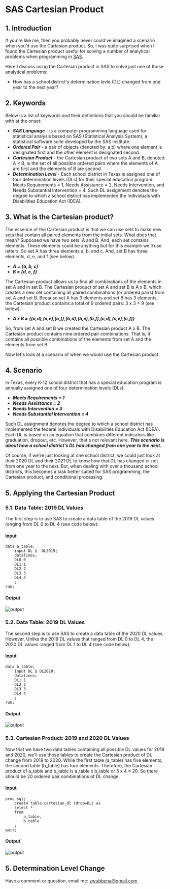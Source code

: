 # SAS Cartesian Product

## 1. Introduction

If you're like me, then you probably never could've imagined a scenario when you’d use the Cartesian product. So, I was quite surprised when I found the Cartesian product useful for solving a number of analytical problems when programming in [SAS](https://www.sas.com/en_us/home.html). 

Here I discuss using the Cartesian product in SAS to solve just one of those analytical problems:

-  How has a school district's determination levle (DL) changed from one year to the next year?


## 2. Keywords

Below is a list of keywords and their definitions that you should be familiar with at the onset:
- ***SAS Language*** - is a computer programming language used for statistical analysis based on SAS (Statistical Analysis System), a statistical software suite developed by the SAS Institute.
- ***Ordered Pair*** - a pair of objects (denoted by: a,b) where one element is designated first and the other element is designated second. 
- ***Cartesian Product*** - the Cartesian product of two sets A and B, denoted A × B, is the set of all possible ordered pairs where the elements of A are first and the elements of B are second. 
- ***Determination Level*** - Each school district in Texas is assigned one of four determination levels (DLs) for their special education program: Meets Requirements = 1, Needs Assistance = 2, Needs Intervention, and Needs Substantial Intervention = 4. Such DL assignment denotes the degree to which a school district has implemented the Individuals with Disabilities Education Act (IDEA).

## 3. What is the Cartesian product?

The essence of the Cartesian product is that we can use sets to make new sets that contain all paired elements from the initial sets. What does that mean? Supposed we have two sets: A and B. And, each set contains elements. These elements could be anything but for this example we'll use letters. So set A has three elements a, b, and c. And, set B has three elements, d, e, and f (see below). 

- ***A = {a, b, c}***
- ***B = {d, e, f}***

The Cartesian product allows us to find all combinations of the elements in set A and in set B. The Cartesian product of set A and set B is A x B, which creates a new set containing all paired combinations (or ordered pairs) from set A and set B. Because set A has 3 elements and set B has 3 elements, the Cartesian product contains a total of 9 ordered pairs: 3 x 3 = 9 (see below).

- ***A x B = {(a,d),(a,e),(a,f),(b,d),(b,e),(b,f),(c,d),(c,e),(c,f)}***

So, from set A and set B we created the Cartesian product A x B. The Cartesian product contains nine ordered pair combinations. That is, it contains all possible combinations of the elements from set A and the elements from set B. 

Now let's look at a scenario of when we would use the Cartesian product.

## 4. Scenario

In Texas, every K-12 school district that has a special education program is annually assigned one of four determination levels (DLs): 

- ***Meets Requirements = 1***
- ***Needs Assistance = 2***
- ***Needs Intervention = 3***
- ***Needs Substantial Intervention = 4***

Such DL assignment denotes the degree to which a school district has implemented the federal Individuals with Disabilities Education Act (IDEA). Each DL is based on an equation that combines different indicators like graduation, dropout, etc. However, that's not relevant here. ***This scenario is about how a school district's DL had changed from one year to the next.*** 

Of course, if we're just looking at one school district, we could just look at their 2020 DL and their 2021 DL to know how that DL has changed or not from one year to the next. But, when dealing with over a thousand school districts, this becomes a task better suited for SAS programming, the Cartesian product, and conditional processing.

## 5. Applying the Cartesian Product

### 5.1. Data Table: 2019 DL Values
The first step is to use SAS to create a data table of the 2019 DL values ranging from DL 0 to DL 4 (see code below):
#### Input
```
data a_table;
	input DL $  DL2019;
	datalines;
	DL0 0
	DL1 1
	DL2 2
	DL3 3
	DL4 4
	;
run;
```
#### Output
![output](https://github.com/zanewubbena/cartesian-product-sas/blob/09efc365e072e1e29a48ae608fc53b4c75b90b15/SAS-Output/DL19.png)

### 5.2. Data Table: 2019 DL Values
The second step is to use SAS to create a data table of the 2020 DL values. However, Unlike the 2019 DL values that ranged from DL 0 to DL 4, the 2020 DL values ranged from DL 1 to DL 4 (see code below):
#### Input
```
data b_table;
	input DL $ DL2020;
	datalines;
	DL1 1
	DL2 2
	DL3 3
	DL4 4
	;
run;
```
#### Output
![output](https://github.com/zanewubbena/cartesian-product-sas/blob/09efc365e072e1e29a48ae608fc53b4c75b90b15/SAS-Output/DL20.png)

### 5.3. Cartesian Product: 2019 and 2020 DL Values
Now that we have two data tables containing all possible DL values for 2019 and 2020, we'll use those tables to create the Cartesian product of DL change from 2019 to 2020. While the first table (a_table) has five elements, the second table (b_table) has four elements. Therefore, the Cartesian product of a_table and b_table is a_table x b_table or 5 x 4 = 20. So there should be 20 ordered pair combinations of DL change.

#### Input
```
proc sql;
	create table cartesian_dl (drop=DL) as
	select *
	from 
	    a_table, 
	    b_table
	;
quit;
```
#### Output`
![output](https://github.com/zanewubbena/cartesian-product-sas/blob/09efc365e072e1e29a48ae608fc53b4c75b90b15/SAS-Output/DL1920.png)

## 5. Determination Level Change

Have a comment or question, email me: zwubbena@gmail.com.
